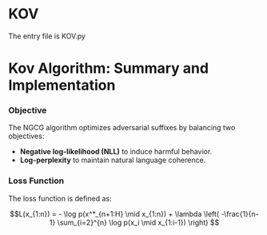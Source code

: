 # KOV

The entry file is KOV.py

# Kov Algorithm: Summary and Implementation
### Objective
The NGCG algorithm optimizes adversarial suffixes by balancing two objectives:

- **Negative log-likelihood (NLL)** to induce harmful behavior.
- **Log-perplexity** to maintain natural language coherence.

### Loss Function
The loss function is defined as:

```math
L(x_{1:n}) = - \log p(x^*_{n+1:H} \mid x_{1:n}) 
+ \lambda \left( -\frac{1}{n-1} \sum_{i=2}^{n} \log p(x_i \mid x_{1:i-1}) \right)